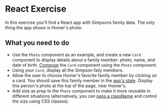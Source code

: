 # React Exercise
In this exercise you'll find a React app with Simpsons family data. The only thing the app shows is Homer's photo.

## What you need to do
- Use the `Photo` component as an example, and create a new `Card` component to display details about a family member: photo, name, and date of birth. [Compose](https://reactjs.org/docs/components-and-props.html#composing-components) the `Card` component using the `Photo` component.
- Using your `Card`, display all the Simpson faily members.
- Allow the user to choose Homer's favorite family member by clicking on a card. You should save this family member in the [app's state](https://reactjs.org/docs/faq-state.html). Display this person's photo at the top of the page, near Homer's.
- Add size as prop to the `Photo` component to make it more reusable in different situations (alternatively, you can [pass a className](https://reactjs.org/docs/faq-styling.html) and control the size using CSS classes).
